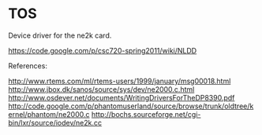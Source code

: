 # TOS
Device driver for the ne2k card.

https://code.google.com/p/csc720-spring2011/wiki/NLDD

References:

http://www.rtems.com/ml/rtems-users/1999/january/msg00018.html
http://www.jbox.dk/sanos/source/sys/dev/ne2000.c.html
http://www.osdever.net/documents/WritingDriversForTheDP8390.pdf
http://code.google.com/p/phantomuserland/source/browse/trunk/oldtree/kernel/phantom/ne2000.c
http://bochs.sourceforge.net/cgi-bin/lxr/source/iodev/ne2k.cc
